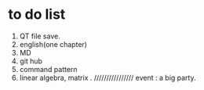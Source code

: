 # to do list
1. QT file save.
2. english(one chapter)
3. MD
4. git hub
5. command pattern
6. linear algebra, matrix .
////////////////
event : a big party.

